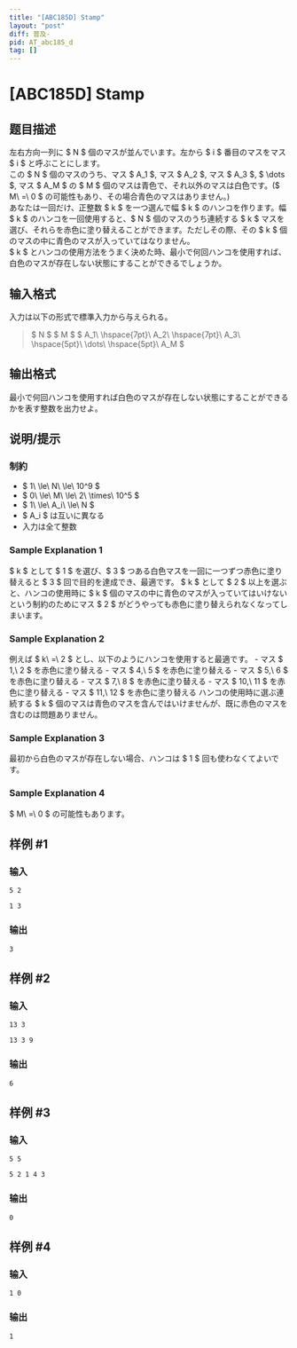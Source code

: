 ```yaml
---
title: "[ABC185D] Stamp"
layout: "post"
diff: 普及-
pid: AT_abc185_d
tag: []
---
```


# [ABC185D] Stamp

## 题目描述

[problemUrl]: https://atcoder.jp/contests/abc185/tasks/abc185_d

左右方向一列に $ N $ 個のマスが並んでいます。左から $ i $ 番目のマスをマス $ i $ と呼ぶことにします。  
 この $ N $ 個のマスのうち、マス $ A_1 $, マス $ A_2 $, マス $ A_3 $, $ \dots $, マス $ A_M $ の $ M $ 個のマスは青色で、それ以外のマスは白色です。($ M\ =\ 0 $ の可能性もあり、その場合青色のマスはありません。)  
 あなたは一回だけ、正整数 $ k $ を一つ選んで幅 $ k $ のハンコを作ります。幅 $ k $ のハンコを一回使用すると、$ N $ 個のマスのうち連続する $ k $ マスを選び、それらを赤色に塗り替えることができます。ただしその際、その $ k $ 個のマスの中に青色のマスが入っていてはなりません。  
 $ k $ とハンコの使用方法をうまく決めた時、最小で何回ハンコを使用すれば、白色のマスが存在しない状態にすることができるでしょうか。

## 输入格式

入力は以下の形式で標準入力から与えられる。

> $ N $ $ M $ $ A_1\ \hspace{7pt}\ A_2\ \hspace{7pt}\ A_3\ \hspace{5pt}\ \dots\ \hspace{5pt}\ A_M $

## 输出格式

最小で何回ハンコを使用すれば白色のマスが存在しない状態にすることができるかを表す整数を出力せよ。

## 说明/提示

### 制約

- $ 1\ \le\ N\ \le\ 10^9 $
- $ 0\ \le\ M\ \le\ 2\ \times\ 10^5 $
- $ 1\ \le\ A_i\ \le\ N $
- $ A_i $ は互いに異なる
- 入力は全て整数

### Sample Explanation 1

$ k $ として $ 1 $ を選び、$ 3 $ つある白色マスを一回に一つずつ赤色に塗り替えると $ 3 $ 回で目的を達成でき、最適です。 $ k $ として $ 2 $ 以上を選ぶと、ハンコの使用時に $ k $ 個のマスの中に青色のマスが入っていてはいけないという制約のためにマス $ 2 $ がどうやっても赤色に塗り替えられなくなってしまいます。

### Sample Explanation 2

例えば $ k\ =\ 2 $ とし、以下のようにハンコを使用すると最適です。 - マス $ 1,\ 2 $ を赤色に塗り替える - マス $ 4,\ 5 $ を赤色に塗り替える - マス $ 5,\ 6 $ を赤色に塗り替える - マス $ 7,\ 8 $ を赤色に塗り替える - マス $ 10,\ 11 $ を赤色に塗り替える - マス $ 11,\ 12 $ を赤色に塗り替える ハンコの使用時に選ぶ連続する $ k $ 個のマスは青色のマスを含んではいけませんが、既に赤色のマスを含むのは問題ありません。

### Sample Explanation 3

最初から白色のマスが存在しない場合、ハンコは $ 1 $ 回も使わなくてよいです。

### Sample Explanation 4

$ M\ =\ 0 $ の可能性もあります。

## 样例 #1

### 输入

```
5 2
1 3
```

### 输出

```
3
```

## 样例 #2

### 输入

```
13 3
13 3 9
```

### 输出

```
6
```

## 样例 #3

### 输入

```
5 5
5 2 1 4 3
```

### 输出

```
0
```

## 样例 #4

### 输入

```
1 0
```

### 输出

```
1
```

